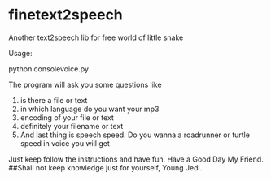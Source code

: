 # finetext2speech
Another text2speech lib for free world of little snake

Usage:

python consolevoice.py

The program will ask you some questions like 
1) is there a file or text
2) in which language do you want your mp3
3) encoding of your file or text
4) definitely your filename or text
5) And last thing is speech speed. Do you wanna a roadrunner or turtle speed in voice you will get

Just keep follow the instructions and have fun. Have a Good Day My Friend.
##Shall not keep knowledge just for yourself, Young Jedi..
